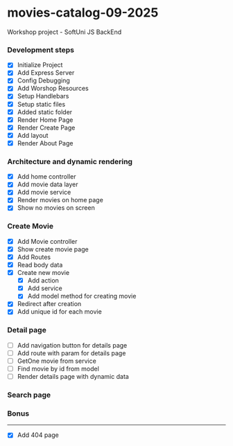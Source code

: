 # movies-catalog-09-2025

Workshop project - SoftUni JS BackEnd

### Development steps

- [x] Initialize Project
- [x] Add Express Server
- [x] Config Debugging
- [x] Add Worshop Resources
- [x] Setup Handlebars
- [x] Setup static files
- [x] Added static folder
- [x] Render Home Page
- [x] Render Create Page
- [x] Add layout
- [x] Render About Page

### Architecture and dynamic rendering

- [x] Add home controller
- [x] Add movie data layer
- [x] Add movie service
- [x] Render movies on home page
- [x] Show no movies on screen

### Create Movie

- [x] Add Movie controller
- [x] Show create movie page
- [x] Add Routes
- [x] Read body data
- [x] Create new movie
  - [x] Add action
  - [x] Add service
  - [x] Add model method for creating movie
- [x] Redirect after creation
- [x] Add unique id for each movie

### Detail page

- [ ] Add navigation button for details page
- [ ] Add route with param for details page
- [ ] GetOne movie from service
- [ ] Find movie by id from model
- [ ] Render details page with dynamic data

### Search page

### Bonus

---

- [x] Add 404 page
